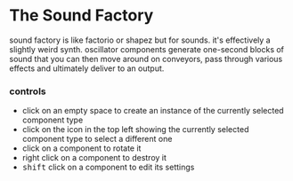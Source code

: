 # The Sound Factory

sound factory is like factorio or shapez but for sounds. it's effectively a slightly weird synth. oscillator components generate one-second
blocks of sound that you can then move around on conveyors, pass through various effects and ultimately deliver to an output.

### controls

- click on an empty space to create an instance of the currently selected component type
- click on the icon in the top left showing the currently selected component type to select a different one
- click on a component to rotate it
- right click on a component to destroy it
- <kbd>shift</kbd> click on a component to edit its settings
